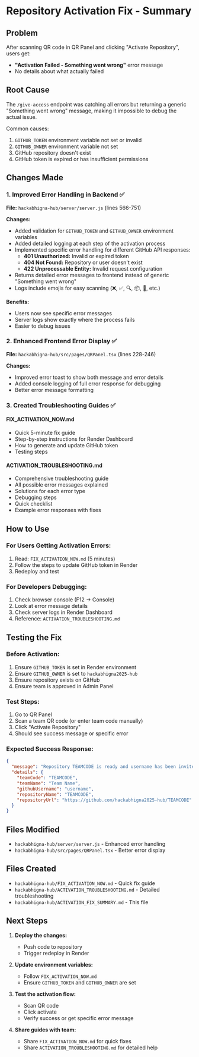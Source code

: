 # Repository Activation Fix - Summary

## Problem
After scanning QR code in QR Panel and clicking "Activate Repository", users get:
- **"Activation Failed - Something went wrong"** error message
- No details about what actually failed

## Root Cause
The `/give-access` endpoint was catching all errors but returning a generic "Something went wrong" message, making it impossible to debug the actual issue.

Common causes:
1. `GITHUB_TOKEN` environment variable not set or invalid
2. `GITHUB_OWNER` environment variable not set
3. GitHub repository doesn't exist
4. GitHub token is expired or has insufficient permissions

## Changes Made

### 1. **Improved Error Handling in Backend** ✅
**File:** `hackabhigna-hub/server/server.js` (lines 566-751)

**Changes:**
- Added validation for `GITHUB_TOKEN` and `GITHUB_OWNER` environment variables
- Added detailed logging at each step of the activation process
- Implemented specific error handling for different GitHub API responses:
  - **401 Unauthorized:** Invalid or expired token
  - **404 Not Found:** Repository or user doesn't exist
  - **422 Unprocessable Entity:** Invalid request configuration
- Returns detailed error messages to frontend instead of generic "Something went wrong"
- Logs include emojis for easy scanning (❌, ✅, 🔍, 📦, 🚀, etc.)

**Benefits:**
- Users now see specific error messages
- Server logs show exactly where the process fails
- Easier to debug issues

### 2. **Enhanced Frontend Error Display** ✅
**File:** `hackabhigna-hub/src/pages/QRPanel.tsx` (lines 228-246)

**Changes:**
- Improved error toast to show both message and error details
- Added console logging of full error response for debugging
- Better error message formatting

### 3. **Created Troubleshooting Guides** ✅

#### **FIX_ACTIVATION_NOW.md**
- Quick 5-minute fix guide
- Step-by-step instructions for Render Dashboard
- How to generate and update GitHub token
- Testing steps

#### **ACTIVATION_TROUBLESHOOTING.md**
- Comprehensive troubleshooting guide
- All possible error messages explained
- Solutions for each error type
- Debugging steps
- Quick checklist
- Example error responses with fixes

## How to Use

### For Users Getting Activation Errors:
1. Read: `FIX_ACTIVATION_NOW.md` (5 minutes)
2. Follow the steps to update GitHub token in Render
3. Redeploy and test

### For Developers Debugging:
1. Check browser console (F12 → Console)
2. Look at error message details
3. Check server logs in Render Dashboard
4. Reference: `ACTIVATION_TROUBLESHOOTING.md`

## Testing the Fix

### Before Activation:
1. Ensure `GITHUB_TOKEN` is set in Render environment
2. Ensure `GITHUB_OWNER` is set to `hackabhigna2025-hub`
3. Ensure repository exists on GitHub
4. Ensure team is approved in Admin Panel

### Test Steps:
1. Go to QR Panel
2. Scan a team QR code (or enter team code manually)
3. Click "Activate Repository"
4. Should see success message or specific error

### Expected Success Response:
```json
{
  "message": "Repository TEAMCODE is ready and username has been invited with push access",
  "details": {
    "teamCode": "TEAMCODE",
    "teamName": "Team Name",
    "githubUsername": "username",
    "repositoryName": "TEAMCODE",
    "repositoryUrl": "https://github.com/hackabhigna2025-hub/TEAMCODE"
  }
}
```

## Files Modified
- `hackabhigna-hub/server/server.js` - Enhanced error handling
- `hackabhigna-hub/src/pages/QRPanel.tsx` - Better error display

## Files Created
- `hackabhigna-hub/FIX_ACTIVATION_NOW.md` - Quick fix guide
- `hackabhigna-hub/ACTIVATION_TROUBLESHOOTING.md` - Detailed troubleshooting
- `hackabhigna-hub/ACTIVATION_FIX_SUMMARY.md` - This file

## Next Steps

1. **Deploy the changes:**
   - Push code to repository
   - Trigger redeploy in Render

2. **Update environment variables:**
   - Follow `FIX_ACTIVATION_NOW.md`
   - Ensure `GITHUB_TOKEN` and `GITHUB_OWNER` are set

3. **Test the activation flow:**
   - Scan QR code
   - Click activate
   - Verify success or get specific error message

4. **Share guides with team:**
   - Share `FIX_ACTIVATION_NOW.md` for quick fixes
   - Share `ACTIVATION_TROUBLESHOOTING.md` for detailed help

